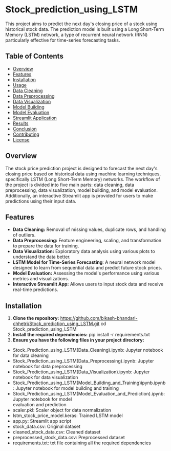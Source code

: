 # Stock_prediction_using_LSTM
This project aims to predict the next day's closing price of a stock using historical stock data. The prediction model is built using a Long Short-Term Memory (LSTM) network, a type of recurrent neural network (RNN) particularly effective for time-series forecasting tasks.

## Table of Contents
- [Overview](#overview)
- [Features](#features)
- [Installation](#installation)
- [Usage](#usage)
- [Data Cleaning](#data-cleaning)
- [Data Preprocessing](#data-preprocessing)
- [Data Visualization](#data-visualization)
- [Model Building](#model-building)
- [Model Evaluation](#model-evaluation)
- [Streamlit Application](#streamlit-application)
- [Results](#results)
- [Conclusion](#conclusion)
- [Contributing](#contributing)
- [License](#license)

## Overview
The stock price prediction project is designed to forecast the next day's closing price based on historical data using machine learning techniques, specifically LSTM (Long Short-Term Memory) networks. The workflow of the project is divided into five main parts: data cleaning, data preprocessing, data visualization, model building, and model evaluation. Additionally, an interactive Streamlit app is provided for users to make predictions using their input data.

## Features
* **Data Cleaning:** Removal of missing values, duplicate rows, and handling of outliers.
* **Data Preprocessing:** Feature engineering, scaling, and transformation to prepare the data for training.
* **Data Visualization:** Exploratory data analysis using various plots to understand the data better.
* **LSTM Model for Time-Series Forecasting**: A neural network model designed to learn from sequential data and predict future stock prices.
* **Model Evaluation:** Assessing the model's performance using various metrics and visualizations.
* **Interactive Streamlit App:** Allows users to input stock data and receive real-time predictions.

## Installation
1. **Clone the repository:** 
https://github.com/bikash-bhandari-chhetri/Stock_prediction_using_LSTM.git
cd Stock_prediction_using_LSTM
3. **Install the required dependencies:**
pip install -r requirements.txt
4. **Ensure you have the following files in your project directory:**
* Stock_Prediction_using_LSTM(Data_Cleaning).ipynb: Jupyter notebook for data cleaning
* Stock_Prediction_using_LSTM(Data_Preprocessing).ipynb: Jupyter notebook for data preprocessing
* Stock_Prediction_using_LSTM(Data_Visualization).ipynb: Jupyter notebook for data visualization
* Stock_Prediction_using_LSTM(Model_Building_and_Training)ipynb.ipynb: Jupyter notebook for model building   and training
* Stock_Prediction_using_LSTM(Model_Evaluation_and_Prediction).ipynb: Jupyter notebook for model           
evaluation and prediction
* scaler.pkl: Scaler object for data normalization
* lstm_stock_price_model.keras: Trained LSTM model
* app.py: Streamlit app script
* stock_data.csv: Original dataset
* cleaned_stock_data.csv: Cleaned dataset
* preprocessed_stock_data.csv: Preprocessed dataset
* requirements.txt: txt file containing all the required dependencies

